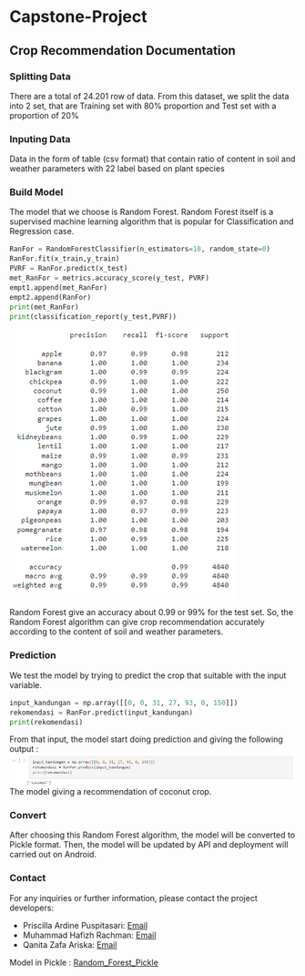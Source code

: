 # Capstone-Project
## Crop Recommendation Documentation
### Splitting Data
There are a total of 24.201 row of data. From this dataset, we split the data into 2 set, that are Training set with 80% proportion and Test set with a proportion of 20%
### Inputing Data
Data in the form of table (csv format) that contain ratio of content in soil and weather parameters with 22 label based on plant species
### Build Model
The model that we choose is Random Forest. Random Forest itself is a supervised machine learning algorithm that is popular for Classification and Regression case.

``` python
RanFor = RandomForestClassifier(n_estimators=10, random_state=0)
RanFor.fit(x_train,y_train)
PVRF = RanFor.predict(x_test)
met_RanFor = metrics.accuracy_score(y_test, PVRF)
empt1.append(met_RanFor)
empt2.append(RanFor)
print(met_RanFor)
print(classification_report(y_test,PVRF))
```

![alt text](https://github.com/firoos18/Capstone-Project/blob/master/Output%20Model/classification%20metrics.png?raw=true)

Random Forest give an accuracy about 0.99 or 99% for the test set. So, the Random Forest algorithm can give crop recommendation accurately according to the content of soil and weather parameters.

### Prediction
We test the model by trying to predict the crop that suitable with the input variable.
``` python
input_kandungan = np.array([[0, 0, 31, 27, 93, 0, 150]])
rekomendasi = RanFor.predict(input_kandungan)
print(rekomendasi)
```
From that input, the model start doing prediction and giving the following output :
![alt text](https://github.com/firoos18/Capstone-Project/blob/master/Output%20Model/crop%20prediction.png?raw=true)
The model giving a recommendation of coconut crop.

### Convert
After choosing this Random Forest algorithm, the model will be converted to Pickle format. Then, the model will be updated by API and deployment will carried out on Android.

### Contact
For any inquiries or further information, please contact the project developers:

- Priscilla Ardine Puspitasari: [Email](mailto:priscillaardine9784@gmail.com)
- Muhammad Hafizh Rachman: [Email](m.hafizh272@gmail.com)
- Qanita Zafa Ariska: [Email](qanitazafa@gmail.com)

Model in Pickle : [Random_Forest_Pickle](https://drive.google.com/file/d/1-vRWTl83uo7ckbBjKQMPPANfZPjLVlSl/view?usp=sharing)
